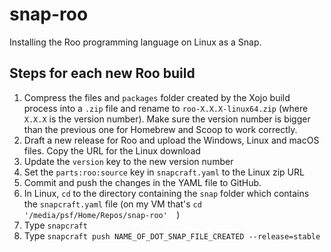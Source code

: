 # snap-roo
Installing the Roo programming language on Linux as a Snap.

## Steps for each new Roo build
1. Compress the files and `packages` folder created by the Xojo build process into a `.zip` file and rename to `roo-X.X.X-linux64.zip` (where `X.X.X` is the version number). Make sure the version number is bigger than the previous one for Homebrew and Scoop to work correctly.
2. Draft a new release for Roo and upload the Windows, Linux and macOS files. Copy the URL for the Linux download
3. Update the `version` key to the new version number
4. Set the `parts:roo:source` key in `snapcraft.yaml` to the Linux zip URL
5. Commit and push the changes in the YAML file to GitHub.
6. In Linux, `cd` to the directory containing the `snap` folder which contains the `snapcraft.yaml` file (on my VM that's `cd '/media/psf/Home/Repos/snap-roo' 
`)
7. Type `snapcraft`
8. Type `snapcraft push NAME_OF_DOT_SNAP_FILE_CREATED --release=stable`
